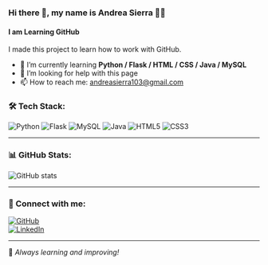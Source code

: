 ### Hi there 👋, my name is Andrea Sierra 👩‍💻

#### I am Learning GitHub

I made this project to learn how to work with GitHub.

- 🌱 I’m currently learning **Python / Flask / HTML / CSS / Java / MySQL**
- 🤔 I’m looking for help with this page  
- 📫 How to reach me: andreasierra103@gmail.com  

### 🛠 Tech Stack:
![Python](https://img.shields.io/badge/Python-3776AB?style=for-the-badge&logo=python&logoColor=white)
![Flask](https://img.shields.io/badge/Flask-000000?style=for-the-badge&logo=flask&logoColor=white)
![MySQL](https://img.shields.io/badge/MySQL-4479A1?style=for-the-badge&logo=mysql&logoColor=white)
![Java](https://img.shields.io/badge/Java-ED8B00?style=for-the-badge&logo=java&logoColor=white)
![HTML5](https://img.shields.io/badge/HTML5-E34F26?style=for-the-badge&logo=html5&logoColor=white)
![CSS3](https://img.shields.io/badge/CSS3-1572B6?style=for-the-badge&logo=css3&logoColor=white)



---

### 📊 GitHub Stats:
![GitHub stats](https://github-readme-stats.vercel.app/api?username=ANDREASIERRA55&show_icons=true&count_private=true&theme=radical)  

---

### 🔗 Connect with me:
[![GitHub](https://img.shields.io/badge/GitHub-ANDREASIERRA55-181717?style=for-the-badge&logo=github)](https://github.com/ANDREASIERRA55)  
[![LinkedIn](https://img.shields.io/badge/LinkedIn-Andrea%20Sierra-blue?style=for-the-badge&logo=linkedin)](https://www.linkedin.com/in/andreasierra103)  

---

🚀 *Always learning and improving!*
